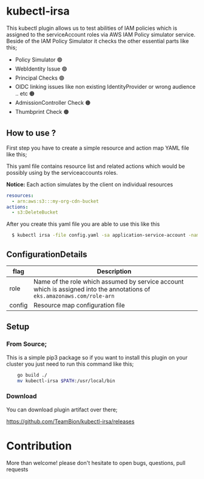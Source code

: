 # kubectl-irsa

This kubectl plugin allows us to test abilities of IAM policies which is assigned to the serviceAccount roles via AWS IAM Policy simulator service.
Beside of the IAM Policy Simulator it checks the other essential parts like this;

* Policy Simulator 🟢
* WebIdentity Issue 🟢
* Principal Checks 🟢
* OIDC linking issues like non existing IdentityProvider or wrong audience .. etc 🟠
* AdmissionController Check 🟠
* Thumbprint Check 🟠


## How to use ?

First step you have to create a simple resource and action map YAML file like this;

This yaml file contains resource list and related actions which would be possibly using by the serviceaccounts roles.

<b>Notice:</b> Each action simulates by the client on individual resources

```yaml
resources:
  - arn:aws:s3:::my-org-cdn-bucket
actions:
  - s3:DeleteBucket

```

After you create this yaml file you are able to use this like this

```sh
  $ kubectl irsa -file config.yaml -sa application-service-account -namespace development
```

## ConfigurationDetails

| flag | Description |
| --- | ----------- |
| role | Name of the role which assumed by service account which is assigned into the annotations of `eks.amazonaws.com/role-arn`  |
| config | Resource map configuration file |

## Setup 

### From Source;

This is a simple pip3 package so if you want to install this plugin on your cluster you just need to run this command like this;

```sh
    go build ./
    mv kubectl-irsa $PATH:/usr/local/bin
```

### Download
You can download plugin artifact over there;

https://github.com/TeamBion/kubectl-irsa/releases

# Contribution

More than welcome! please don't hesitate to open bugs, questions, pull requests